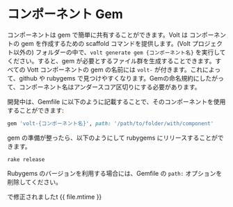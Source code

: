 # コンポーネント Gem

コンポーネントは gem で簡単に共有することができます。Volt は コンポーネントの gem を作成するための scaffold コマンドを提供します。(Volt プロジェクト以外の) フォルダーの中で、```volt generate gem {コンポーネント名}``` を実行してください。すると、gem が必要とするファイル群を生成することできます。すべての Vott コンポーネントの gem の名前には ```volt-``` が付きます。これによって、github や rubygems で見つけやすくなります。Gemの命名規約にしたがって、コンポーネント名はアンダースコア区切りにする必要があります。

開発中は、Gemfile に以下のように記載することで、そのコンポーネントを使用することができます:

```ruby
gem 'volt-{コンポーネント名}', path: '/path/to/folder/with/component'
```

gem の準備が整ったら、以下のようにして rubygems にリリースすることができます。

```
rake release
```

Rubygems のバージョンを利用する場合には、Gemfile の ```path:``` オプションを削除してください。

で修正されましたt {{ file.mtime }}
